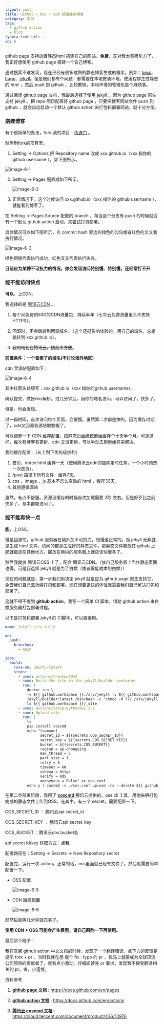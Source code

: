 ```yaml
---
layout: post
title: Github + OSS + CDN 搭建静态博客
category: 学习
tags: 
  - github action
  - blog
typora-root-url: ..
id: 6
---
```


github page 支持放置静态html 搭建自己的网站。**免费**，这对我太有吸引力了，我正好想使用 github page 搭建一个自己博客。

通过搜索不难发现，现在已经有很多成熟的静态博客生成的框架。例如：[hexo](https://pages.github.com)、[hugo](https://www.gohugo.org)、[jekyll](http://jekyllcn.com)。但是他们都有个问题：都需要在本地安装环境，使用程序生成静态的 html ，然后 push 到 github ，比较繁琐，本地环境的管理也是个麻烦事。

通过阅读 github page 文档，我最后选择了使用 jekyll 。因为 github page 原生支持 jekyll 。把 repo 项目配置好 github page ，只要把博客网站文件 push 到 github ，就会自动启动一个默认 github action 来打包和部署网站，就十分方便。



### 搭建博客

有个很简单的办法，fork 我的项目：[传送门](https://github.com/tangtj/tangtj.github.io) 。

然后到fork的项目里。

1. Setting -> Options 把 Repository name 改成 xxx.github.io（xxx 指你的 github username ），如下图所示。

![image-6-1](/file/image/6-1.png)



2. Setting -> Pages 配置成如下所示。

   ![image-6-2](/file/image/6-2.png)

3. 正常情况下。这个时候访问 xxx.github.io（xxx 指你的 github username ），就能看到博客了。

在 Setting -> Pages Source 配置的 branch ，每当这个分支有 push 的时候就会有一个默认 github action 启动，来尝试打包部署。

具体情况可以如下图所示，点 commit hash 旁边的绿色的勾勾或者红色的叉叉看执行情况。

![image-6-3](/file/image/6-3.png)

绿色购够代表执行成功，红色叉叉代表执行失败。



**目前应为某种不可抗力的情况，你会发现访问特别慢、特别慢，还经常打不开**



### 能不能访问快点

**可以**，上CDN。



我选择的是 [腾讯云CDN](https://cloud.tencent.com/product/cdn]) 。

1. 每个月免费的50G的CDN流量包，持续半年（七牛云免费流量里头不支持HTTPS）。

2. 回源时，不会跳转到回源域名。（这个还挺影响体验的。用自己的域名，总是跳转到 xxx.github.io）。

3. ~~我的域名在腾讯云，搞起来方便~~。

**前置条件：一个备案了的域名(不讨论海外地区)**

cdn 里源站配置如下：

![image-6-4](/file/image/6-4.png)

其中红箭头处填写：xxx.github.io（xxx 指你的github username）。



确认提交，做好dns解析。过几分钟后，用你的域名访问。可以访问了，快多了。

但是，你会发现。

过一段时间，首次访问每个页面，会很慢，虽然第二次都是快的。因为缓存过期了，cdn又回源去源站取数据了。

可以调整一下 CDN 缓存配置，把静态页面统统都给缓存个十天半个月。可是这样，每次有博客有更新，cdn 又没更新，可以手动去刷新缓存来解决。

我的缓存配置：（从上到下优先级排列）

1. 首页、index.html 缓存一天（使用腾讯云cdn的插件定时任务，一个小时预热一次首页）。
2.  /post 路径下所有文件，缓存7天。
3.  css 、image 、js 基本不怎么变动的 html ，缓存30天。
4. 其他遵循源站

虽然，有点不舒服。资源没缓存的时候首次加载需要 2秒 左右。但是好歹比之前快多了，基本都能访问了。



### 能不能再快一点

**能**，上OSS。



慢是回源忙，github 服务器在境外加不可抗力，很慢是正常的。而 jekyll 无非就是生成 html 文件，访问的都是生成好的静态文件，那静态文件能放在 github 上那就能放在其他地方。那放在境内的服务器上就应该快很多了。

然后我就放 腾讯云OSS 上了，配合 腾讯云CDN。（放自己服务器上当作静态页面也得，可是我选择 jekyll 就是为了白嫖（或者很低成本的白嫖））

现在的问题就是，第一步我们用决定 jekyll 就是应为 github page 原生支持它，免去我们自己去折腾打包和部署。现在想要更快的体验就需要我们自己解决打包和部署了。

这就不得不提到 **github action**，我写一个简单 CI 脚本，借助 github action 来白嫖服务器打包部署过程。

以下是打包和部署 jekyll 的 CI脚本，可以直接用。

```yaml
name: Jekyll site build

on:
  push:
    branches:
      - main

jobs:
  build:
    runs-on: ubuntu-latest
    steps:
      - uses: actions/checkout@v2
      - name: Build the site in the jekyll/builder container
        run: |
          docker run \
          -v ${{ github.workspace }}:/srv/jekyll -v ${{ github.workspace }}/_site:/srv/jekyll/_site \
          jekyll/builder:latest /bin/bash -c "chmod -R 777 /srv/jekyll && gem install jekyll-relative-links && jekyll build --future"
          ls ${{ github.workspace }}/_site
      - uses: actions/setup-python@v2.2.2
      - name: Upload site
        run: |
          ls
          pip install coscmd
          echo "[common]
                secret_id = ${{secrets.COS_SECRET_ID}}
                secret_key = ${{secrets.COS_SECRET_KEY}}
                bucket = ${{secrets.COS_BUCKET}}
                region = ap-chongqing
                max_thread = 5
                part_size = 1
                retry = 5
                timeout = 60
                schema = https
                verify = md5
                anonymous = False" >> cos.conf
          echo y | coscmd -c ./cos.conf upload -rs --delete ${{ github.workspace }}/_site/ /
```



在第二步部署阶段，我用了 [**coscmd**](https://cloud.tencent.com/document/product/436/10976) 腾讯云提供的，oss cli 工具。用他来把打包完成的静态文件上传到OSS。在其中，有三个 secret，需要配置一下。

COS_SECRET_ID ： 腾讯云api secret_id

COS_SECRET_KEY ： 腾讯云api secret_key

COS_BUCKET ：腾讯云cos bucket名

api secret id/key 获取方式：[点我](https://console.cloud.tencent.com/cam/capi)

配置路径在：Setting -> Secrets -> New Repository secret

配置完，运行一次 action。正常的话，oss里面就已经有文件了。然后就需要简单配置一下。

- OSS 配置

  ![image-6-5](/file/image/6-5.png)

- CDN 回源配置

  ![image-6-6](/file/image/6-6.png)

然然后就等几分钟就完事了。



**使用 CDN + OSS 可能会产生费用，请自己斟酌一下再使用。** 



最后讲个段子：

我在查阅 github action 中文文档的时候，发现了一个翻译错误。点下方的反馈是提示 fork + pr 。当时我就在想 提个 fix : typo 的 pr ，我马上就要成为全球顶流公司项目的贡献者了，就有点小激动。仔细阅读完 pr 要求，发现暂不接受翻译相关的 pr。害，小遗憾。



资料参考

1. [**github page 文档**](https://docs.github.com/en/pages) : https://docs.github.com/en/pages

2. [**github action 文档**](https://docs.github.com/en/actions) : https://docs.github.com/en/actions

3. [**腾讯云 coscmd 文档**](https://cloud.tencent.com/document/product/436/10976) : https://cloud.tencent.com/document/product/436/10976

